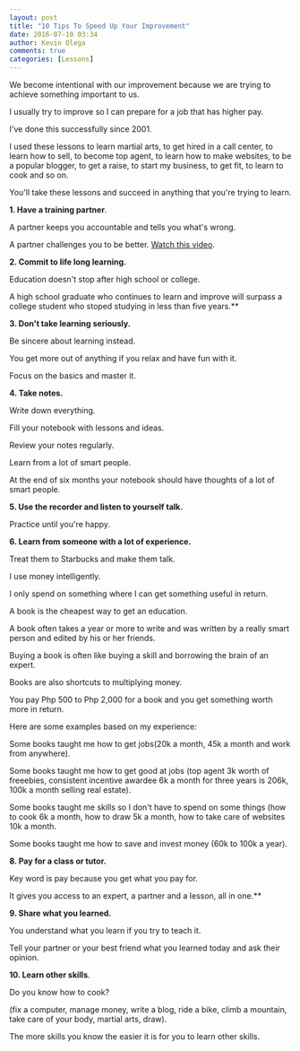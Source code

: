 ```yaml
---
layout: post
title: "10 Tips To Speed Up Your Improvement"
date: 2016-07-10 03:34
author: Kevin Olega
comments: true
categories: [Lessons]
---
```

We become intentional with our improvement because we are trying to achieve something important to us. 

I usually try to improve so I can prepare for a job that has higher pay. 

I've done this successfully since 2001. 

I used these lessons to learn martial arts, to get hired in a call center, to learn how to sell, to become top agent, to learn how to make websites, to be a popular blogger, to get a raise, to start my business, to get fit, to learn to cook and so on. 

You'll take these lessons and succeed in anything that you're trying to learn.


**1. Have a training partner**. 

A partner keeps you accountable and tells you what's wrong. 

A partner challenges you to be better. [Watch this video](https://www.youtube.com/watch?v=c-xbDPFnhog).

**2. Commit to life long learning.** 

Education doesn't stop after high school or college. 

A high school graduate who continues to learn and improve will surpass a college student who stoped studying in less than five years.**

**3. Don't take learning seriously.** 

Be sincere about learning instead. 

You get more out of anything if you relax and have fun with it. 

Focus on the basics and master it.

**4. Take notes.** 

Write down everything. 

Fill your notebook with lessons and ideas. 

Review your notes regularly. 

Learn from a lot of smart people. 

At the end of six months your notebook should have thoughts of a lot of smart people. 

**5. Use the recorder and listen to yourself talk.** 

Practice until you're happy.

**6. Learn from someone with a lot of experience.** 

Treat them to Starbucks and make them talk. 

I use money intelligently. 

I only spend on something where I can get something useful in return.

A book is the cheapest way to get an education. 

A book often takes a year or more to write and was written by a really smart person and edited by his or her friends. 

Buying a book is often like buying a skill and borrowing the brain of an expert. 

Books are also shortcuts to multiplying money. 

You pay Php 500 to Php 2,000 for a book and you get something worth more in return. 

Here are some examples based on my experience: 

Some books taught me how to get jobs(20k a month, 45k a month and work from anywhere). 

Some books taught me how to get good at jobs (top agent 3k worth of freeebies, consistent incentive awardee 6k a month for three years is 206k, 100k a month selling real estate).

Some books taught me skills so I don't have to spend on some things (how to cook 6k a month, how to draw 5k a month, how to take care of websites 10k a month.

Some books taught me how to save and invest money (60k to 100k a year).


**8. Pay for a class or tutor.** 

Key word is pay because you get what you pay for. 

It gives you access to an expert, a partner and a lesson, all in one.**

**9. Share what you learned.** 

You understand what you learn if you try to teach it. 

Tell your partner or your best friend what you learned today and ask their opinion.

**10. Learn other skills**. 

Do you know how to cook? 

(fix a computer, manage money, write a blog, ride a bike, climb a mountain, take care of your body, martial arts, draw). 

The more skills you know the easier it is for you to learn other skills.

